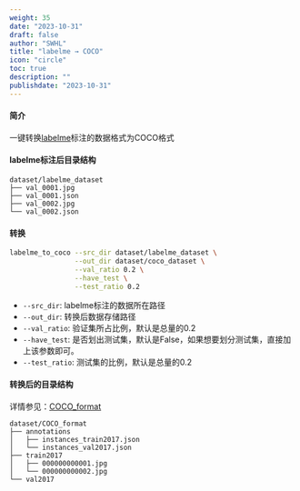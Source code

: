 ```yaml
---
weight: 35
date: "2023-10-31"
draft: false
author: "SWHL"
title: "labelme → COCO"
icon: "circle"
toc: true
description: ""
publishdate: "2023-10-31"
---
```



#### 简介
一键转换[labelme](https://github.com/wkentaro/labelme)标注的数据格式为COCO格式

#### labelme标注后目录结构
```text {linenos=table}
dataset/labelme_dataset
├── val_0001.jpg
├── val_0001.json
├── val_0002.jpg
└── val_0002.json
```

#### 转换
```bash {linenos=table}
labelme_to_coco --src_dir dataset/labelme_dataset \
                --out_dir dataset/coco_dataset \
                --val_ratio 0.2 \
                --have_test \
                --test_ratio 0.2
```
- `--src_dir`: labelme标注的数据所在路径
- `--out_dir`: 转换后数据存储路径
- `--val_ratio`: 验证集所占比例，默认是总量的0.2
- `--have_test`: 是否划出测试集，默认是False，如果想要划分测试集，直接加上该参数即可。
- `--test_ratio`: 测试集的比例，默认是总量的0.2

#### 转换后的目录结构
详情参见：[COCO_format](https://github.com/RapidAI/LabelConvert/tree/d364199d87e13dd8267efc41cb4a5ea2bb0a370c/dataset/COCO_format)

```text
dataset/COCO_format
├── annotations
│   ├── instances_train2017.json
│   └── instances_val2017.json
├── train2017
│   ├── 000000000001.jpg
│   └── 000000000002.jpg
└── val2017
```